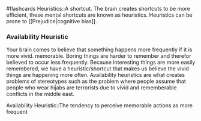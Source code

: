 #flashcards
Heuristics::A shortcut. The brain creates shortcuts to be more efficient, these mental shortcuts are known as heuristics. Heuristics can be prone to [[Prejudice|cognitive bias]].

### Availability Heuristic
Your brain comes to believe that something happens more frequently if it is more vivid. memorable. Boring things are harder to remember and therefor believed to occur less frequently. Because interesting things are more easily remembered, we have a heuristic/shortcut that makes us believe the vivid things are happening more often. Availability heuristics are what creates problems of stereotypes such as the problem where people assume that people who wear hijabs are terrorists due to vivid and rememberable conflicts in the middle east. 

Availability Heuristic::The tendency to perceive memorable actions as more frequent 